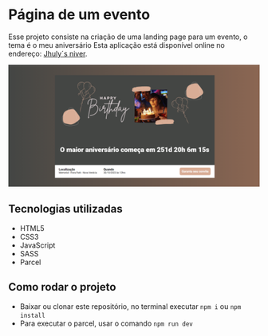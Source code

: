 # Página de um evento
Esse projeto consiste na criação de uma landing page para um evento, o tema é o meu aniversário
Esta aplicação está disponível online no endereço: [Jhuly´s niver](https://agenda-contatos-ruby.vercel.app/).

![Layout da aplicação](./src/images/layout.png)

## Tecnologias utilizadas
- HTML5
- CSS3
- JavaScript
- SASS
- Parcel

## Como rodar o projeto
- Baixar ou clonar este repositório, no terminal executar `npm i` ou `npm install`
- Para executar o parcel, usar o comando `npm run dev`

